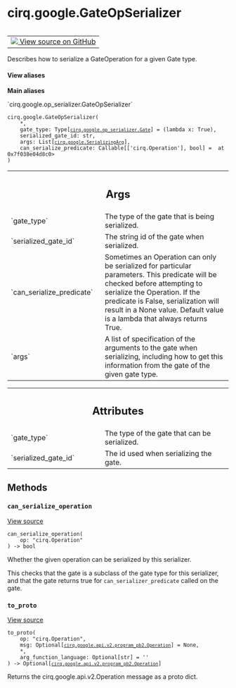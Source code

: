 <div itemscope itemtype="http://developers.google.com/ReferenceObject">
<meta itemprop="name" content="cirq.google.GateOpSerializer" />
<meta itemprop="path" content="Stable" />
<meta itemprop="property" content="__init__"/>
<meta itemprop="property" content="can_serialize_operation"/>
<meta itemprop="property" content="to_proto"/>
</div>

# cirq.google.GateOpSerializer

<!-- Insert buttons and diff -->

<table class="tfo-notebook-buttons tfo-api" align="left">

<td>
  <a target="_blank" href="https://github.com/quantumlib/cirq/tree/master/cirq/google/op_serializer.py">
    <img src="https://www.tensorflow.org/images/GitHub-Mark-32px.png" />
    View source on GitHub
  </a>
</td>
</table>



Describes how to serialize a GateOperation for a given Gate type.

<section class="expandable">
  <h4 class="showalways">View aliases</h4>
  <p>
<b>Main aliases</b>
<p>`cirq.google.op_serializer.GateOpSerializer`</p>
</p>
</section>

<pre class="devsite-click-to-copy prettyprint lang-py tfo-signature-link">
<code>cirq.google.GateOpSerializer(
    *,
    gate_type: Type[<a href="../../cirq/google/op_serializer/Gate.md"><code>cirq.google.op_serializer.Gate</code></a>] = (lambda x: True),
    serialized_gate_id: str,
    args: List[<a href="../../cirq/google/SerializingArg.md"><code>cirq.google.SerializingArg</code></a>],
    can_serialize_predicate: Callable[['cirq.Operation'], bool] = <function GateOpSerializer.<lambda> at 0x7f038e04d8c0>
)
</code></pre>



<!-- Placeholder for "Used in" -->


<!-- Tabular view -->
 <table class="responsive fixed orange">
<colgroup><col width="214px"><col></colgroup>
<tr><th colspan="2"><h2 class="add-link">Args</h2></th></tr>

<tr>
<td>
`gate_type`
</td>
<td>
The type of the gate that is being serialized.
</td>
</tr><tr>
<td>
`serialized_gate_id`
</td>
<td>
The string id of the gate when serialized.
</td>
</tr><tr>
<td>
`can_serialize_predicate`
</td>
<td>
Sometimes an Operation can only be
serialized for particular parameters. This predicate will be
checked before attempting to serialize the Operation. If the
predicate is False, serialization will result in a None value.
Default value is a lambda that always returns True.
</td>
</tr><tr>
<td>
`args`
</td>
<td>
A list of specification of the arguments to the gate when
serializing, including how to get this information from the
gate of the given gate type.
</td>
</tr>
</table>





<!-- Tabular view -->
 <table class="responsive fixed orange">
<colgroup><col width="214px"><col></colgroup>
<tr><th colspan="2"><h2 class="add-link">Attributes</h2></th></tr>

<tr>
<td>
`gate_type`
</td>
<td>
The type of the gate that can be serialized.
</td>
</tr><tr>
<td>
`serialized_gate_id`
</td>
<td>
The id used when serializing the gate.
</td>
</tr>
</table>



## Methods

<h3 id="can_serialize_operation"><code>can_serialize_operation</code></h3>

<a target="_blank" href="https://github.com/quantumlib/cirq/tree/master/cirq/google/op_serializer.py">View source</a>

<pre class="devsite-click-to-copy prettyprint lang-py tfo-signature-link">
<code>can_serialize_operation(
    op: "cirq.Operation"
) -> bool
</code></pre>

Whether the given operation can be serialized by this serializer.

This checks that the gate is a subclass of the gate type for this
serializer, and that the gate returns true for
`can_serializer_predicate` called on the gate.

<h3 id="to_proto"><code>to_proto</code></h3>

<a target="_blank" href="https://github.com/quantumlib/cirq/tree/master/cirq/google/op_serializer.py">View source</a>

<pre class="devsite-click-to-copy prettyprint lang-py tfo-signature-link">
<code>to_proto(
    op: "cirq.Operation",
    msg: Optional[<a href="../../cirq/google/api/v2/program_pb2/Operation.md"><code>cirq.google.api.v2.program_pb2.Operation</code></a>] = None,
    *,
    arg_function_language: Optional[str] = ''
) -> Optional[<a href="../../cirq/google/api/v2/program_pb2/Operation.md"><code>cirq.google.api.v2.program_pb2.Operation</code></a>]
</code></pre>

Returns the cirq.google.api.v2.Operation message as a proto dict.




